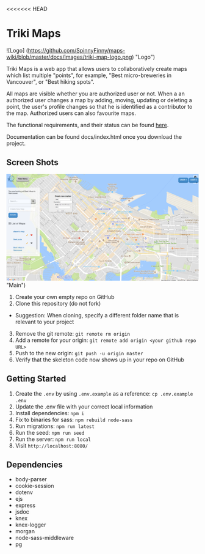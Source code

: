 <<<<<<< HEAD
# Triki Maps  
![Logo] (https://github.com/SpinnyFinny/maps-wiki/blob/master/docs/images/triki-map-logo.png) "Logo")

Triki Maps is a web app that allows users to collaboratively create maps which list multiple "points", for example, "Best micro-breweries in Vancouver", or "Best hiking spots". 

All maps are visible whether you are authorized user or not. When a an authorized user changes a map by adding, moving, updating or deleting a point, the user's profile changes so that he is identified as a contributor to the map. Authorized users can also favourite maps. 

The functional requirements, and their status can be found [here](https://github.com/SpinnyFinny/maps-wiki/blob/master/docs/Functional%20Requirements.md). 

Documentation can be found docs/index.html once you download the project. 

## Screen Shots
![Main Screen](https://github.com/SpinnyFinny/maps-wiki/blob/master/docs/images/screen_shot_main.png) "Main")


1. Create your own empty repo on GitHub
2. Clone this repository (do not fork)
  - Suggestion: When cloning, specify a different folder name that is relevant to your project
3. Remove the git remote: `git remote rm origin`
4. Add a remote for your origin: `git remote add origin <your github repo URL>`
5. Push to the new origin: `git push -u origin master`
6. Verify that the skeleton code now shows up in your repo on GitHub

## Getting Started

1. Create the `.env` by using `.env.example` as a reference: `cp .env.example .env`
2. Update the .env file with your correct local information
3. Install dependencies: `npm i`
4. Fix to binaries for sass: `npm rebuild node-sass`
5. Run migrations: `npm run latest`
6. Run the seed: `npm run seed`
7. Run the server: `npm run local`
8. Visit `http://localhost:8080/`

## Dependencies

- body-parser
- cookie-session
- dotenv
- ejs
- express
- jsdoc
- knex
- knex-logger
- morgan
- node-sass-middleware
- pg